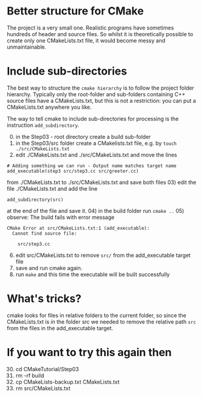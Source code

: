 # Better structure for CMake
The project is a very small one. Realistic programs have sometimes hundreds of header and source files.
So whilst it is theoretically possible to create only one CMakeLists.txt file, it would become messy and
unmaintainable.

# Include sub-directories
The best way to structure the `cmake hierarchy` is to follow the project folder hierarchy.
Typically only the root-folder and sub-folders containing C++ source files have a CMakeLists.txt,
but this is not a restriction: you can put a CMakeLists.txt anywhere you like.

The way to tell cmake to include sub-directories for processing is the instruction `add_subdirectory`.

00) in the Step03 - root directory create a build sub-folder
01) in the Step03/src folder create a CMakelists.txt file, e.g. by `touch ./src/CMakeLists.txt`
02) edit ./CMakeLists.txt and ./src/CMakeLists.txt and move the lines
```
# Adding something we can run - Output name matches target name
add_executable(step3 src/step3.cc src/greeter.cc)
```
from ./CMakeLists.txt to ./src/CMakeLists.txt and save both files
03) edit the file ./CMakeLists.txt and add the line 
```
add_subdirectory(src)
```
at the end of the file and save it.
04) in the build folder run `cmake ..`
05) observe: The build fails with error message
```
CMake Error at src/CMakeLists.txt:1 (add_executable):
  Cannot find source file:

    src/step3.cc
```
06) edit src/CMakeLists.txt to remove `src/` from the add_executable target file
07) save and run cmake again.
08) run `make` and this time the executable will be built successfully

# What's tricks?
cmake looks for files in relative folders to the current folder, so since the CMakeLists.txt
is *in* the folder src we needed to remove the relative path `src` from the files in the add_executable target.

# If you want to try this again then
30) cd CMakeTutorial/Step03
31) rm -rf build
32) cp CMakeLists-backup.txt CMakeLists.txt
33) rm src/CMakeLists.txt


